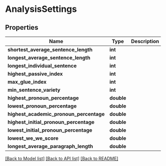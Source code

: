 # AnalysisSettings

## Properties
Name | Type | Description | Notes
------------ | ------------- | ------------- | -------------
**shortest_average_sentence_length** | **int** |  | [optional] 
**longest_average_sentence_length** | **int** |  | [optional] 
**longest_individual_sentence** | **int** |  | [optional] 
**highest_passive_index** | **int** |  | [optional] 
**max_glue_index** | **int** |  | [optional] 
**min_sentence_variety** | **int** |  | [optional] 
**highest_pronoun_percentage** | **double** |  | [optional] 
**lowest_pronoun_percentage** | **double** |  | [optional] 
**highest_academic_pronoun_percentage** | **double** |  | [optional] 
**highest_initial_pronoun_percentage** | **double** |  | [optional] 
**lowest_initial_pronoun_percentage** | **double** |  | [optional] 
**lowest_we_we_score** | **double** |  | [optional] 
**longest_average_paragraph_length** | **double** |  | [optional] 

[[Back to Model list]](../README.md#documentation-for-models) [[Back to API list]](../README.md#documentation-for-api-endpoints) [[Back to README]](../README.md)


